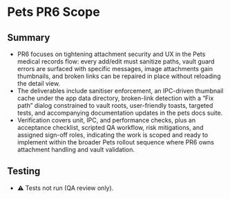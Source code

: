 # Pets PR6 Scope

## Summary
- PR6 focuses on tightening attachment security and UX in the Pets medical records flow: every add/edit must sanitize paths, vault guard errors are surfaced with specific messages, image attachments gain thumbnails, and broken links can be repaired in place without reloading the detail view.
- The deliverables include sanitiser enforcement, an IPC-driven thumbnail cache under the app data directory, broken-link detection with a “Fix path” dialog constrained to vault roots, user-friendly toasts, targeted tests, and accompanying documentation updates in the pets docs suite.
- Verification covers unit, IPC, and performance checks, plus an acceptance checklist, scripted QA workflow, risk mitigations, and assigned sign-off roles, indicating the work is scoped and ready to implement within the broader Pets rollout sequence where PR6 owns attachment handling and vault validation.

## Testing
- ⚠️ Tests not run (QA review only).
